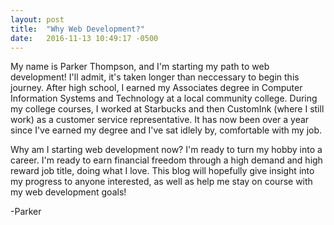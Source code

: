 ```yaml
---
layout: post
title:  "Why Web Development?"
date:   2016-11-13 10:49:17 -0500
---
```



My name is Parker Thompson, and I'm starting my path to web development! I'll admit, it's taken longer than neccessary to begin this journey. After high school, I earned my Associates degree in Computer Information Systems and Technology at a local community college. During my college courses, I worked at Starbucks and then CustomInk (where I still work) as a customer service representative. It has now been over a year since I've earned my degree and I've sat idlely by, comfortable with my job. 

Why am I starting web development now? I'm ready to turn my hobby into a career. I'm ready to earn financial freedom through a high demand and high reward job title, doing what I love. This blog will hopefully give insight into my progress to anyone interested, as well as help me stay on course with my web development goals!

-Parker
